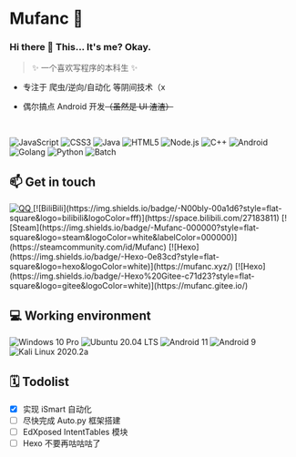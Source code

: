 <img align="right" src="https://github-readme-stats.vercel.app/api?username=Mufanc&show_icons=true&custom_title=Dashboard&hide_border=true" alt=""/>

# Mufanc 🔭

### Hi there 👋 This... It's me? Okay.

> ✨ 一个喜欢写程序的本科生 ✨

<img align="right" src="https://github-readme-stats.vercel.app/api/top-langs?username=Mufanc&layout=compact&count_private=false&hide_border=true" alt="">

* 专注于 爬虫/逆向/自动化 等阴间技术（x

* 偶尔搞点 Android 开发<del>（虽然是 UI 渣渣）</del>

<br/>

![JavaScript](https://img.shields.io/badge/-JavaScript-e5cd0c?style=flat-square&logo=JavaScript&logoColor=000)
![CSS3](https://img.shields.io/badge/-CSS3-1572b6?style=flat-square&logo=CSS3&labelColor=1572b6)
![Java](https://img.shields.io/badge/-Java-ce0000?style=flat-square&logo=Java&logoColor=fff)
![HTML5](https://img.shields.io/badge/-HTML5-e34f26?style=flat-square&logo=HTML5&logoColor=fff)
![Node.js](https://img.shields.io/badge/-Node.js-339933?style=flat-square&logo=Node.js&logoColor=fff)
![C++](https://img.shields.io/badge/-C%2b%2b-cc961c?style=flat-square&logo=C%2b%2b&logoColor=fff)
![Android](https://img.shields.io/badge/-Android-3ddc84?style=flat-square&logo=android&logoColor=fff)
![Golang](https://img.shields.io/badge/-Golang-00add8?style=flat-square&logo=go&logoColor=fff)
![Python](https://img.shields.io/badge/-Python-3776ab?style=flat-square&logo=python&logoColor=fff)
![Batch](https://img.shields.io/badge/-Batch-4d4d4d?style=flat-square&logo=windows%20terminal&logoColor=fff)

## 📫 Get in touch

<a target="_blank" href="javascript:void(location.href='tencent://AddContact/?fromId=45&fromSubId=1&subcmd=all&uin=1714511787')">
    <img src="https://img.shields.io/badge/-QQ-eb1923?style=flat-square&logo=Tencent%20QQ&logoColor=fff" alt="QQ">
</a>
[![BiliBili](https://img.shields.io/badge/-N00bly-00a1d6?style=flat-square&logo=bilibili&logoColor=fff)](https://space.bilibili.com/27183811)
[![Steam](https://img.shields.io/badge/-Mufanc-000000?style=flat-square&logo=steam&logoColor=white&labelColor=000000)](https://steamcommunity.com/id/Mufanc)
[![Hexo](https://img.shields.io/badge/-Hexo-0e83cd?style=flat-square&logo=hexo&logoColor=white)](https://mufanc.xyz/)
[![Hexo](https://img.shields.io/badge/-Hexo%20Gitee-c71d23?style=flat-square&logo=gitee&logoColor=white)](https://mufanc.gitee.io/)

## 💻 Working environment

![Windows 10 Pro](https://img.shields.io/badge/Windows%2010%20Pro-00adef?style=flat-square&logo=windows&logoColor=ffffff)
![Ubuntu 20.04 LTS](https://img.shields.io/badge/Ubuntu%2020.04%20LTS-dd4814?style=flat-square&logo=ubuntu&logoColor=ffffff)
![Android 11](https://img.shields.io/badge/Android%2011-3ddc84?style=flat-square&logo=android&logoColor=ffffff)
![Android 9](https://img.shields.io/badge/Android%209-3ddc84?style=flat-square&logo=android&logoColor=ffffff)
![Kali Linux 2020.2a](https://img.shields.io/badge/Kali%20Linux%202020.2a-557c94?style=flat-square&logo=kali%20linux&logoColor=ffffff)

## 🗓️ Todolist

- [x] 实现 iSmart 自动化
- [ ] 尽快完成 Auto.py 框架搭建
- [ ] EdXposed IntentTables 模块
- [ ] Hexo 不要再咕咕咕了
